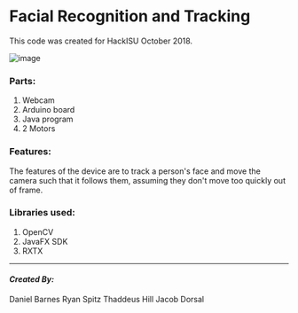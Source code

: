 # Facial Recognition and Tracking

This code was created for HackISU October 2018.

![image](https://user-images.githubusercontent.com/31489642/47264432-ed10e080-d4dc-11e8-971d-79e9f892a593.png)

### Parts:
1. Webcam
2. Arduino board
3. Java program
4. 2 Motors

### Features:
The features of the device are to track a person's face and move the camera such that it follows them, assuming they don't move too quickly out of frame.

### Libraries used:
1. OpenCV
2. JavaFX SDK
3. RXTX

-------------------------------------------------------------------------------------------------------
#### *Created By:*
Daniel Barnes
Ryan Spitz
Thaddeus Hill
Jacob Dorsal